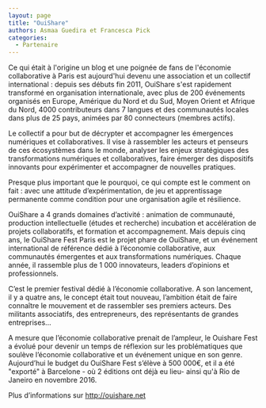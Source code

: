 ```yaml
---
layout: page
title: "OuiShare"
authors: Asmaa Guedira et Francesca Pick
categories:
  - Partenaire
---
```

Ce qui était à l'origine un blog et une poignée de fans de l'économie collaborative à Paris est aujourd'hui devenu une association et un collectif international : depuis ses débuts fin 2011, OuiShare s'est rapidement transformé en organisation internationale, avec plus de 200 événements organisés en Europe, Amérique du Nord et du Sud, Moyen Orient et Afrique du Nord, 4000 contributeurs dans 7 langues et des communautés locales dans plus de 25 pays, animées par 80 connecteurs (membres actifs).

Le collectif a pour but de décrypter et accompagner les émergences numériques et collaboratives. Il vise à rassembler les acteurs et penseurs de ces écosystèmes dans le monde, analyser les enjeux stratégiques des transformations numériques et collaboratives, faire émerger des dispositifs innovants pour expérimenter et accompagner de nouvelles pratiques.

Presque plus important que le pourquoi, ce qui compte est le comment on fait : avec une attitude d’expérimentation, de jeu et apprentissage permanente comme condition pour une organisation agile et résilience.

OuiShare a 4 grands domaines d’activité : animation de communauté, production intellectuelle (études et recherche) incubation et accélération de projets collaboratifs, et formation et accompagnement. Mais depuis cinq ans, le OuiShare Fest Paris est le projet phare de OuiShare, et un événement international de référence dédié à l’économie collaborative, aux communautés émergentes et aux transformations numériques. Chaque année, il rassemble plus de 1 000 innovateurs, leaders d’opinions et professionnels. 

C’est le premier festival dédié à l’économie collaborative. A son lancement, il y a quatre ans, le concept était tout nouveau, l’ambition était de faire connaître le mouvement et de rassembler ses premiers acteurs. Des militants associatifs, des entrepreneurs, des représentants de grandes entreprises… 

A mesure que l’économie collaborative prenait de l’ampleur, le Ouishare Fest a évolué pour devenir un temps de réflexion sur les problématiques que soulève l’économie collaborative et un événement unique en son genre. Aujourd’hui le budget du OuiShare Fest s’élève à 500 000€, et il a été "exporté" à Barcelone - où 2 éditions ont déjà eu lieu- ainsi qu'à Rio de Janeiro en novembre 2016. 

Plus d’informations sur <http://ouishare.net>
